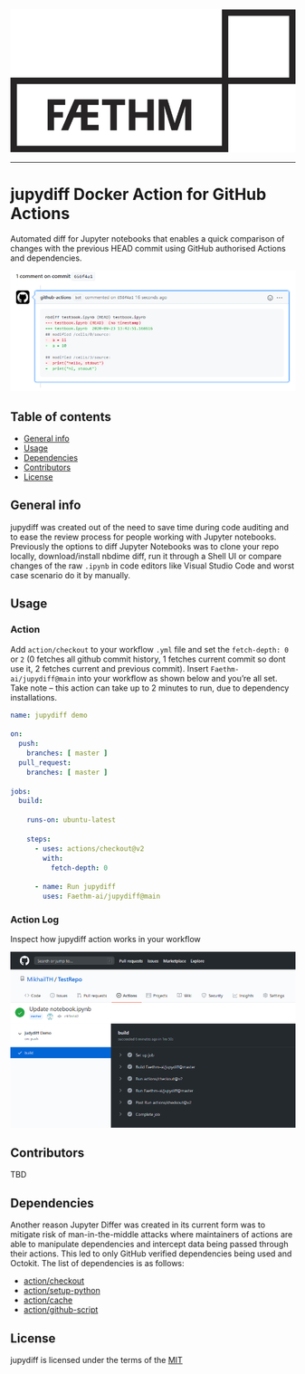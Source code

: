 <div align="center">
  <img src="logo.png">
</div>

-----------------

# jupydiff Docker Action for GitHub Actions
Automated diff for Jupyter notebooks that enables a quick comparison of changes with the previous HEAD commit using GitHub authorised Actions and dependencies.

<div align="center">
  <img src="output.PNG">
</div>

## Table of contents
* [General info](#general-info)
* [Usage](#Usage)
* [Dependencies](#dependencies)
* [Contributors](#contributors)
* [License](#license)

## General info
jupydiff was created out of the need to save time during code auditing and to ease the review process for people working with Jupyter notebooks. Previously the options to diff Jupyter Notebooks was to clone your repo locally, download/install nbdime diff, run it through a Shell UI or compare changes of the raw `.ipynb` in code editors like Visual Studio Code and worst case scenario do it by manually.

## Usage
### Action
Add `action/checkout` to your workflow `.yml` file and set the `fetch-depth: 0` or `2` (0 fetches all github commit history, 1 fetches current commit so dont use it, 2 fetches current and previous commit). Insert `Faethm-ai/jupydiff@main` into your workflow as shown below and you’re all set. Take note – this action can take up to 2 minutes to run, due to dependency installations.

```yaml
name: jupydiff demo

on:
  push:
    branches: [ master ]
  pull_request:
    branches: [ master ]

jobs:
  build:
    
    runs-on: ubuntu-latest

    steps:
      - uses: actions/checkout@v2
        with:
          fetch-depth: 0
        
      - name: Run jupydiff
        uses: Faethm-ai/jupydiff@main
```

### Action Log
Inspect how jupydiff action works in your workflow
<div align="center">
  <img src="actionlog.PNG">
</div>

## Contributors
TBD

## Dependencies
Another reason Jupyter Differ was created in its current form was to mitigate risk of man-in-the-middle attacks where maintainers of actions are able to manipulate dependencies and intercept data being passed through their actions. This led to only GitHub verified dependencies being used and Octokit. The list of dependencies is as follows:
* [action/checkout](https://github.com/actions/checkout)
* [action/setup-python](https://github.com/actions/setup-python)
* [action/cache](https://github.com/actions/cache)
* [action/github-script](https://github.com/actions/github-script)

## License
jupydiff is licensed under the terms of the [MIT](LICENSE)
